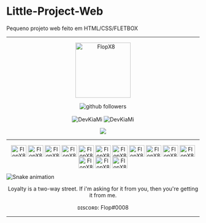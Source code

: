# Little-Project-Web
Pequeno projeto web feito em HTML/CSS/FLETBOX




<hr>
<p align="center">
    <img align="center" alt="FlopX8" height="144" width="144" src="https://cdn.discordapp.com/attachments/967973632787775597/967987146701037578/Sem_Titulo-1.png" />
</p>

<p align="center">
    <img src="https://img.shields.io/github/followers/FlopX8?label=Follow&style=social" alt="github followers" /><br>
    <br>
    <img src="https://github-readme-stats.vercel.app/api?username=FlopX8&show_icons=true&theme=dark" alt="DevKiaMi" />
    <img src="https://github-readme-stats.vercel.app/api/top-langs/?username=FlopX8&theme=dark" alt="DevKiaMi" />
    
</p>


<p align="center">
<a href="https://discord.gg/73RPjGbcjb" target="_blank"><img src="https://img.shields.io/badge/Discord-7289DA?style=for-the-badge&logo=discord&logoColor=white" target="_blank"></a> 
</p>

<hr>
<p align="center"> <img align="center" alt="FlopX8" height="30" width="40" src="https://icongr.am/devicon/c-original.svg"/> <img align="center" alt="FlopX8" height="30" width="40" src="https://icongr.am/devicon/cplusplus-original.svg"/> <img align="center" alt="FlopX8" height="30" width="40" src="https://icongr.am/devicon/csharp-original.svg"/> <img align="center" alt="FlopX8" height="30" width="40" src="https://cdn.jsdelivr.net/gh/devicons/devicon/icons/lua/lua-plain-wordmark.svg"/> <img align="center" alt="FlopX8" height="30" width="40" src="https://icongr.am/devicon/javascript-original.svg"/> <img align="center" alt="FlopX8" height="30" width="40" src="https://icongr.am/devicon/python-original.svg"/> <img align="center" alt="FlopX8" height="30" width="40" src="https://icongr.am/devicon/css3-original.svg"/> <img align="center" alt="FlopX8" height="30" width="40" src="https://icongr.am/devicon/html5-original.svg"/> <img align="center" alt="FlopX8" height="30" width="40" src="https://icongr.am/devicon/mysql-original.svg"/> <img align="center" alt="FlopX8" height="30" width="40" src="https://icongr.am/devicon/nodejs-original.svg"/> <img align="center" alt="FlopX8" height="30" width="40" src="https://icongr.am/devicon/django-original.svg"/> <img align="center" alt="FlopX8" height="30" width="40" src="https://icongr.am/devicon/docker-original.svg"/> <img align="center" alt="FlopX8" height="30" width="40" src="https://icongr.am/devicon/linux-original.svg"/> <img align="center" alt="FlopX8" height="30" width="40" src="https://icongr.am/devicon/windows8-original.svg"/> </p>

   ![Snake animation](https://raw.githubusercontent.com/zSpl1nterUS/zSpl1nterUS/523263f391533bfe4bca34c752e5d17438faa923/github-contribution-grid-snake.svg)
   
<p align="center"> Loyalty is a two-way street. If i'm asking for it from you, then you're getting it from me. </p>
<p align="center"> ᴅɪsᴄᴏʀᴅ: Flop#0008 </p>
<hr>
